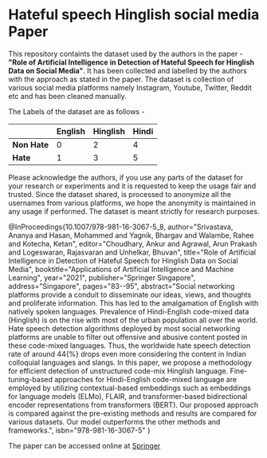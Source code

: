 # Hateful speech Hinglish social media Paper
This repository containts the dataset used by the authors in the paper - **"Role of Artificial Intelligence in Detection of Hateful Speech for Hinglish Data on Social Media"**. It has been collected and labelled by the authors with the approach as stated in the paper. The dataset is collection of various social media platforms namely Instagram, Youtube, Twitter, Reddit etc and has been cleaned manually.


The Labels of the dataset are as follows -

|  | English | Hinglish | Hindi |
|--|--|--|--|
| **Non Hate** | 0 | 2 | 4 |
| **Hate** | 1 | 3 | 5 |

Please acknowledge the authors, if you use any parts of the dataset for your research or experiments and it is requested to keep the usage fair and trusted. Since the dataset shared, is processed to anonymize all the usernames from various platforms, we hope the anonymity is maintained in any usage if performed. The dataset is meant strictly for research purposes.

@InProceedings{10.1007/978-981-16-3067-5_8,
author="Srivastava, Ananya
and Hasan, Mohammed
and Yagnik, Bhargav
and Walambe, Rahee
and Kotecha, Ketan",
editor="Choudhary, Ankur
and Agrawal, Arun Prakash
and Logeswaran, Rajasvaran
and Unhelkar, Bhuvan",
title="Role of Artificial Intelligence in Detection of Hateful Speech for Hinglish Data on Social Media",
booktitle="Applications of Artificial Intelligence and Machine Learning",
year="2021",
publisher="Springer Singapore",
address="Singapore",
pages="83--95",
abstract="Social networking platforms provide a conduit to disseminate our ideas, views, and thoughts and proliferate information. This has led to the amalgamation of English with natively spoken languages. Prevalence of Hindi-English code-mixed data (Hinglish) is on the rise with most of the urban population all over the world. Hate speech detection algorithms deployed by most social networking platforms are unable to filter out offensive and abusive content posted in these code-mixed languages. Thus, the worldwide hate speech detection rate of around 44{\%} drops even more considering the content in Indian colloquial languages and slangs. In this paper, we propose a methodology for efficient detection of unstructured code-mix Hinglish language. Fine-tuning-based approaches for Hindi-English code-mixed language are employed by utilizing contextual-based embeddings such as embeddings for language models (ELMo), FLAIR, and transformer-based bidirectional encoder representations from transformers (BERT). Our proposed approach is compared against the pre-existing methods and results are compared for various datasets. Our model outperforms the other methods and frameworks.",
isbn="978-981-16-3067-5"
}

The paper can be accessed online at [Springer](https://link.springer.com/chapter/10.1007/978-981-16-3067-5_8)

